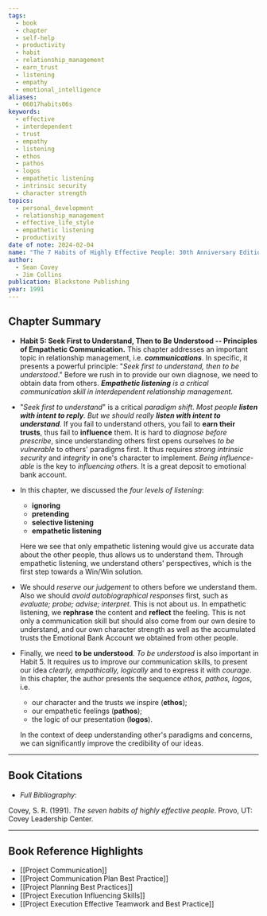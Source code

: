```yaml
---
tags:
  - book
  - chapter
  - self-help
  - productivity
  - habit
  - relationship_management
  - earn_trust
  - listening
  - empathy
  - emotional_intelligence
aliases:
  - 06017habits06s
keywords:
  - effective
  - interdependent
  - trust
  - empathy
  - listening
  - ethos
  - pathos
  - logos
  - empathetic listening
  - intrinsic security
  - character strength
topics:
  - personal_development
  - relationship_management
  - effective_life_style
  - empathetic listening
  - productivity
date of note: 2024-02-04
name: "The 7 Habits of Highly Effective People: 30th Anniversary Edition"
author:
  - Sean Covey
  - Jim Collins
publication: Blackstone Publishing
year: 1991
---
```


## Chapter Summary

- **Habit 5: Seek First to Understand, Then to Be Understood -- Principles of Empathetic Communication.** This chapter addresses an important topic in relationship management, i.e. ***communications***. In specific, it presents a powerful principle: "*Seek first to understand, then to be understood*." Before we rush in to provide our own diagnose, we need to obtain data from others. ***Empathetic listening** is a critical communication skill in interdependent relationship management*.
  
- "*Seek first to understand*" is a critical *paradigm shift*. *Most people **listen with intent to reply**. But we should really **listen with intent to understand***. If you fail to understand others, you fail to **earn their trusts**, thus fail to **influence** them. It is hard to *diagnose before prescribe*, since understanding others first opens ourselves *to be vulnerable* to others' paradigms first. It thus requires *strong intrinsic security* and *integrity* in one's character to implement. *Being influence-able* is the key to *influencing others*. It is a great deposit to emotional bank account.
  
- In this chapter, we discussed the *four levels of listening*:
	- **ignoring**
	- **pretending**
	- **selective listening**
	- **empathetic listening**
	
	Here we see that only empathetic listening would give us accurate data about the other people, thus allows us to understand them. Through empathetic listening, we understand others' perspectives, which is the first step towards a Win/Win solution. 

- We should *reserve our judgement* to others before we understand them. Also we should *avoid autobiographical responses* first, such as *evaluate; probe; advise; interpret*. This is not about us. In empathetic listening, we **rephrase** the content and **reflect** the feeling. This is not only a communication skill but should also come from our own desire to understand, and our own character strength as well as the accumulated trusts the Emotional Bank Account we obtained from other people. 

- Finally, we need **to be understood**. *To be understood* is also important in Habit 5. It requires us to improve our communication skills, to present our idea *clearly, empathically, logically* and to express it with *courage*. In this chapter, the author presents the sequence *ethos, pathos, logos*, i.e. 
	- our character and the trusts we inspire (**ethos**);
	- our empathetic feelings (**pathos**);
	- the logic of our presentation (**logos**).
	  
	In the context of deep understanding other's paradigms and concerns, we can significantly improve the credibility of our ideas.



----------
## Book Citations

- *Full Bibliography*:

Covey, S. R. (1991). _The seven habits of highly effective people_. Provo, UT: Covey Leadership Center.

-----------
##  Book Reference Highlights


- [[Project Communication]]
- [[Project Communication Plan Best Practice]]
- [[Project Planning Best Practices]]
- [[Project Execution Influencing Skills]]
- [[Project Execution Effective Teamwork and Best Practice]]